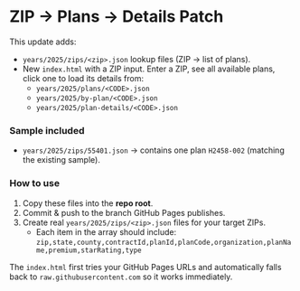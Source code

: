 # ZIP → Plans → Details Patch

This update adds:
- `years/2025/zips/<zip>.json` lookup files (ZIP → list of plans).
- New `index.html` with a ZIP input. Enter a ZIP, see all available plans, click one to load its details from:
  - `years/2025/plans/<CODE>.json`
  - `years/2025/by-plan/<CODE>.json`
  - `years/2025/plan-details/<CODE>.json`

### Sample included
- `years/2025/zips/55401.json` → contains one plan `H2458-002` (matching the existing sample).

### How to use
1) Copy these files into the **repo root**.
2) Commit & push to the branch GitHub Pages publishes.
3) Create real `years/2025/zips/<zip>.json` files for your target ZIPs.
   - Each item in the array should include: `zip,state,county,contractId,planId,planCode,organization,planName,premium,starRating,type`

The `index.html` first tries your GitHub Pages URLs and automatically falls back to `raw.githubusercontent.com` so it works immediately.
